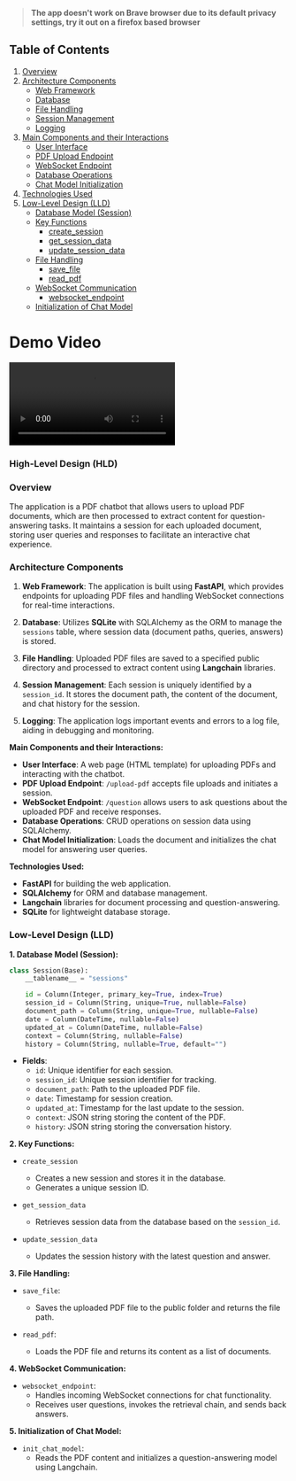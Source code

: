 > **The app doesn't work on Brave browser due to its default privacy settings, try it out on a firefox based browser**

## Table of Contents
1. [Overview](#overview)
2. [Architecture Components](#architecture-components)
   - [Web Framework](#web-framework)
   - [Database](#database)
   - [File Handling](#file-handling)
   - [Session Management](#session-management)
   - [Logging](#logging)
3. [Main Components and their Interactions](#main-components-and-their-interactions)
   - [User Interface](#user-interface)
   - [PDF Upload Endpoint](#pdf-upload-endpoint)
   - [WebSocket Endpoint](#websocket-endpoint)
   - [Database Operations](#database-operations)
   - [Chat Model Initialization](#chat-model-initialization)
4. [Technologies Used](#technologies-used)
5. [Low-Level Design (LLD)](#low-level-design-lld)
   - [Database Model (Session)](#database-model-session)
   - [Key Functions](#key-functions)
     - [create_session](#create_session)
     - [get_session_data](#get_session_data)
     - [update_session_data](#update_session_data)
   - [File Handling](#file-handling)
     - [save_file](#save_file)
     - [read_pdf](#read_pdf)
   - [WebSocket Communication](#websocket-communication)
     - [websocket_endpoint](#websocket_endpoint)
   - [Initialization of Chat Model](#initialization-of-chat-model)

# Demo Video

![Demo Video](./assets/video.webm)

### High-Level Design (HLD)

### Overview
The application is a PDF chatbot that allows users to upload PDF documents, which are then processed to extract content for question-answering tasks. It maintains a session for each uploaded document, storing user queries and responses to facilitate an interactive chat experience.

### Architecture Components
1. **Web Framework**: The application is built using **FastAPI**, which provides endpoints for uploading PDF files and handling WebSocket connections for real-time interactions.

2. **Database**: Utilizes **SQLite** with SQLAlchemy as the ORM to manage the `sessions` table, where session data (document paths, queries, answers) is stored.

3. **File Handling**: Uploaded PDF files are saved to a specified public directory and processed to extract content using **Langchain** libraries.

4. **Session Management**: Each session is uniquely identified by a `session_id`. It stores the document path, the content of the document, and chat history for the session.

5. **Logging**: The application logs important events and errors to a log file, aiding in debugging and monitoring.

**Main Components and their Interactions:**
- **User Interface**: A web page (HTML template) for uploading PDFs and interacting with the chatbot.
- **PDF Upload Endpoint**: `/upload-pdf` accepts file uploads and initiates a session.
- **WebSocket Endpoint**: `/question` allows users to ask questions about the uploaded PDF and receive responses.
- **Database Operations**: CRUD operations on session data using SQLAlchemy.
- **Chat Model Initialization**: Loads the document and initializes the chat model for answering user queries.

**Technologies Used:**
- **FastAPI** for building the web application.
- **SQLAlchemy** for ORM and database management.
- **Langchain** libraries for document processing and question-answering.
- **SQLite** for lightweight database storage.

### Low-Level Design (LLD)

**1. Database Model (Session):**
```python
class Session(Base):
    __tablename__ = "sessions"

    id = Column(Integer, primary_key=True, index=True)
    session_id = Column(String, unique=True, nullable=False)
    document_path = Column(String, unique=True, nullable=False)
    date = Column(DateTime, nullable=False)
    updated_at = Column(DateTime, nullable=False)
    context = Column(String, nullable=False)
    history = Column(String, nullable=True, default="")
```
- **Fields**:
  - `id`: Unique identifier for each session.
  - `session_id`: Unique session identifier for tracking.
  - `document_path`: Path to the uploaded PDF file.
  - `date`: Timestamp for session creation.
  - `updated_at`: Timestamp for the last update to the session.
  - `context`: JSON string storing the content of the PDF.
  - `history`: JSON string storing the conversation history.

**2. Key Functions:**
- `create_session`
  - Creates a new session and stores it in the database.
  - Generates a unique session ID.

- `get_session_data`
  - Retrieves session data from the database based on the `session_id`.

- `update_session_data`
  - Updates the session history with the latest question and answer.

**3. File Handling:**
- `save_file`:
  - Saves the uploaded PDF file to the public folder and returns the file path.

- `read_pdf`:
  - Loads the PDF file and returns its content as a list of documents.

**4. WebSocket Communication:**
- `websocket_endpoint`:
  - Handles incoming WebSocket connections for chat functionality.
  - Receives user questions, invokes the retrieval chain, and sends back answers.

**5. Initialization of Chat Model:**
- `init_chat_model`:
  - Reads the PDF content and initializes a question-answering model using Langchain.

